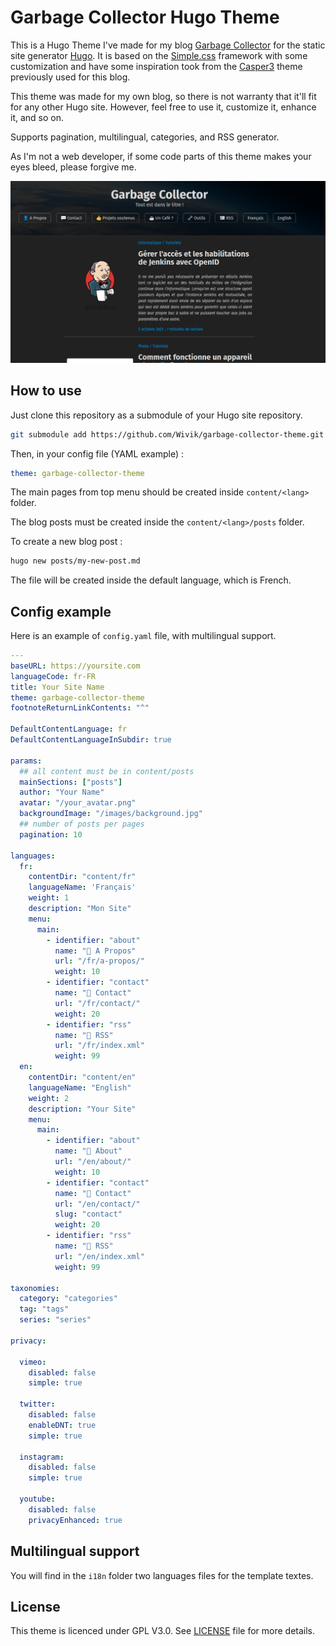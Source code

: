 # Garbage Collector Hugo Theme

This is a Hugo Theme I've made for my blog [Garbage Collector](https://blog.zedas.fr) for the static site generator [Hugo](https://gohugo.io). It is based on the [Simple.css](https://simplecss.org) framework with some customization and have some inspiration took from the [Casper3](https://github.com/jonathanjanssens/hugo-casper3) theme previously used for this blog.

This theme was made for my own blog, so there is not warranty that it'll fit for any other Hugo site. However, feel free to use it, customize it, enhance it, and so on.

Supports pagination, multilingual, categories, and RSS generator.

As I'm not a web developer, if some code parts of this theme makes your eyes bleed, please forgive me.

![theme](theme.png)

## How to use

Just clone this repository as a submodule of your Hugo site repository.

```bash
git submodule add https://github.com/Wivik/garbage-collector-theme.git
```

Then, in your config file (YAML example) :

```yaml
theme: garbage-collector-theme
```

The main pages from top menu should be created inside `content/<lang>` folder.

The blog posts must be created inside the `content/<lang>/posts` folder.

To create a new blog post :

```bash
hugo new posts/my-new-post.md
```

The file will be created inside the default language, which is French.

## Config example

Here is an example of `config.yaml` file, with multilingual support.

```yaml
---
baseURL: https://yoursite.com
languageCode: fr-FR
title: Your Site Name
theme: garbage-collector-theme
footnoteReturnLinkContents: "^"

DefaultContentLanguage: fr
DefaultContentLanguageInSubdir: true

params:
  ## all content must be in content/posts
  mainSections: ["posts"]
  author: "Your Name"
  avatar: "/your_avatar.png"
  backgroundImage: "/images/background.jpg"
  ## number of posts per pages
  pagination: 10

languages:
  fr:
    contentDir: "content/fr"
    languageName: 'Français'
    weight: 1
    description: "Mon Site"
    menu:
      main:
        - identifier: "about"
          name: "👤 A Propos"
          url: "/fr/a-propos/"
          weight: 10
        - identifier: "contact"
          name: "💬 Contact"
          url: "/fr/contact/"
          weight: 20
        - identifier: "rss"
          name: "📰 RSS"
          url: "/fr/index.xml"
          weight: 99
  en:
    contentDir: "content/en"
    languageName: "English"
    weight: 2
    description: "Your Site"
    menu:
      main:
        - identifier: "about"
          name: "👤 About"
          url: "/en/about/"
          weight: 10
        - identifier: "contact"
          name: "💬 Contact"
          url: "/en/contact/"
          slug: "contact"
          weight: 20
        - identifier: "rss"
          name: "📰 RSS"
          url: "/en/index.xml"
          weight: 99

taxonomies:
  category: "categories"
  tag: "tags"
  series: "series"

privacy:

  vimeo:
    disabled: false
    simple: true

  twitter:
    disabled: false
    enableDNT: true
    simple: true

  instagram:
    disabled: false
    simple: true

  youtube:
    disabled: false
    privacyEnhanced: true
```

## Multilingual support

You will find in the `i18n` folder two languages files for the template textes.

## License

This theme is licenced under GPL V3.0. See [LICENSE](LICENSE) file for more details.
